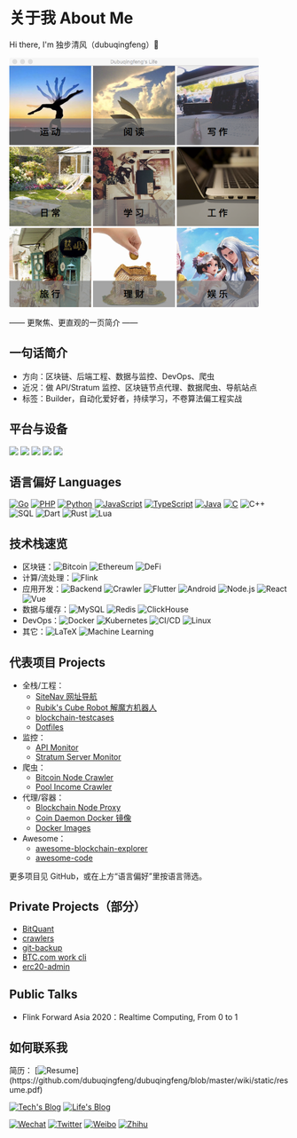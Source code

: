 # 关于我 About Me

Hi there, I'm 独步清风（dubuqingfeng）🎉

<img src="https://github.com/dubuqingfeng/dubuqingfeng/raw/master/images/dubuqingfeng.png"  alt="life" height="450" width="450"/>

—— 更聚焦、更直观的一页简介 ——

## 一句话简介

- 方向：区块链、后端工程、数据与监控、DevOps、爬虫
- 近况：做 API/Stratum 监控、区块链节点代理、数据爬虫、导航站点
- 标签：Builder，自动化爱好者，持续学习，不卷算法偏工程实战

## 平台与设备

[![](https://img.shields.io/badge/macOS-Hackintosh-292e33?style=flat-square&logo=apple&logoColor=ffffff)](https://www.tonymacx86.com/)
[![](https://img.shields.io/badge/Windows-11-2376bc?style=flat-square&logo=windows&logoColor=ffffff)](https://www.microsoft.com/windows/get-windows-11)
[![](https://img.shields.io/badge/Ubuntu-000000?style=flat-square&logo=ubuntu&logoColor=ffffff)](https://ubuntu.com/)
[![](https://img.shields.io/badge/iPhone%2013-Pro%20Max-000000?style=flat-square&logo=apple&logoColor=ffffff)](https://www.apple.com/)
[![](https://img.shields.io/badge/iPad-Pro-000000?style=flat-square&logo=apple&logoColor=ffffff)](https://www.apple.com/)

## 语言偏好 Languages

[![Go](https://img.shields.io/badge/-Golang-000?&logo=Go&logoColor=007ACC)](https://github.com/dubuqingfeng?tab=repositories&type=&language=Go)
[![PHP](https://img.shields.io/badge/-PHP-000?&logo=php&logoColor=777bb3)](https://github.com/dubuqingfeng?tab=repositories&type=&language=PHP)
[![Python](https://img.shields.io/badge/-Python-000?&logo=python)](https://github.com/dubuqingfeng?tab=repositories&type=&language=Python)
[![JavaScript](https://img.shields.io/badge/-JavaScript-000?&logo=JavaScript&logoColor=ddc508)](https://github.com/dubuqingfeng?tab=repositories&type=&language=JavaScript)
[![TypeScript](https://img.shields.io/badge/-TypeScript-000?&logo=TypeScript&logoColor=007ACC)](https://github.com/dubuqingfeng?tab=repositories&type=&language=TypeScript)
[![Java](https://img.shields.io/badge/-Java-000?&logo=Java&logoColor=007396)](https://github.com/dubuqingfeng?tab=repositories&type=&language=Java)
[![C](https://img.shields.io/badge/-C-000?&logo=C)](https://github.com/dubuqingfeng?tab=repositories&type=&language=C)
![C++](https://img.shields.io/badge/-C++-000?&logo=c%2b%2b&logoColor=00599C)
![SQL](https://img.shields.io/badge/-SQL-000?&logo=MySQL&logoColor=4479A1)
![Dart](https://img.shields.io/badge/-Dart-000?&logo=Dart&logoColor=0175C2)
![Rust](https://img.shields.io/badge/-Rust-000?&logo=rust)
![Lua](https://img.shields.io/badge/-Lua-000?&logo=lua)

## 技术栈速览

- 区块链：![Bitcoin](https://img.shields.io/badge/-Bitcoin-000?&logo=Bitcoin) ![Ethereum](https://img.shields.io/badge/-Ethereum-000?&logo=ethereum) ![DeFi](https://img.shields.io/badge/-DeFi-000)
- 计算/流处理：![Flink](https://img.shields.io/badge/-Flink-000?&logo=Apache%20Flink)
- 应用开发：![Backend](https://img.shields.io/badge/-Backend-000) ![Crawler](https://img.shields.io/badge/-Crawler-000) ![Flutter](https://img.shields.io/badge/-Flutter-000) ![Android](https://img.shields.io/badge/-Android-000?&logo=Android) ![Node.js](https://img.shields.io/badge/-Node.js-000?&logo=node.js) ![React](https://img.shields.io/badge/-React-000?&logo=React) ![Vue](https://img.shields.io/badge/-Vue-000?&logo=vue.js)
- 数据与缓存：![MySQL](https://img.shields.io/badge/-MySQL-000?&logo=mysql&logoColor=white) ![Redis](https://img.shields.io/badge/-Redis-000?&logo=redis&logoColor=white) ![ClickHouse](https://img.shields.io/badge/-ClickHouse-000)
- DevOps：![Docker](https://img.shields.io/badge/-Docker-000?&logo=Docker) ![Kubernetes](https://img.shields.io/badge/-Kubernetes-000?&logo=Kubernetes) ![CI/CD](https://img.shields.io/badge/-CI%2FCD-000?&logo=CircleCI&logoColor=888) ![Linux](https://img.shields.io/badge/-Linux-000?&logo=Linux&logoColor=FCC624)
- 其它：![LaTeX](https://img.shields.io/badge/-LaTeX-000?) ![Machine Learning](https://img.shields.io/badge/Machine-Learning-000?)

## 代表项目 Projects

- 全栈/工程：
  - [SiteNav 网址导航](https://sitenav.link)
  - [Rubik's Cube Robot 解魔方机器人](https://github.com/DigDream/RubiksCubeRobot)
  - [blockchain-testcases](https://github.com/dubuqingfeng/blockchain-testcases)
  - [Dotfiles](https://github.com/dubuqingfeng/dotfiles)
- 监控：
  - [API Monitor](https://github.com/dubuqingfeng/api-monitor)
  - [Stratum Server Monitor](https://github.com/dubuqingfeng/stratum-server-monitor)
- 爬虫：
  - [Bitcoin Node Crawler](https://github.com/dubuqingfeng/bit-node-crawler)
  - [Pool Income Crawler](https://github.com/dubuqingfeng/scrapy-pool-coin-income)
- 代理/容器：
  - [Blockchain Node Proxy](https://github.com/dubuqingfeng/blockchain-node-proxy)
  - [Coin Daemon Docker 镜像](https://github.com/dubuqingfeng/coin_daemons_docker)
  - [Docker Images](https://github.com/dubuqingfeng/Docker-Images)
- Awesome：
  - [awesome-blockchain-explorer](https://github.com/dubuqingfeng/awesome-blockchain-explorer)
  - [awesome-code](https://github.com/dubuqingfeng/awesome-code)

更多项目见 GitHub，或在上方“语言偏好”里按语言筛选。

## Private Projects（部分）

- [BitQuant](https://github.com/dubuqingfeng/BitQuant)
- [crawlers](https://github.com/dubuqingfeng/crawlers)
- [git-backup](https://github.com/dubuqingfeng/git-backup)
- [BTC.com work cli](https://github.com/dubuqingfeng/btccom-work-cli)
- [erc20-admin](https://github.com/dubuqingfeng/erc20admin)

## Public Talks

- Flink Forward Asia 2020：Realtime Computing, From 0 to 1

## 如何联系我

简历： [![Resume](https://img.shields.io/badge/Resume-000?)](https://github.com/dubuqingfeng/dubuqingfeng/blob/master/wiki/static/resume.pdf)

[![Tech's Blog](https://img.shields.io/badge/Tech-Blog-000)](https://dbqf.xyz)
[![Life's Blog](https://img.shields.io/badge/Life-Blog-000)](https://xiaoye.me)

[![Wechat](https://img.shields.io/badge/Wechat-dubuqingfeng-000?&logo=wechat)](weixin://dubuqingfeng)
[![Twitter](https://img.shields.io/badge/-Twitter-000?&logo=twitter)](https://twitter.com/dubuqingfeng)
[![Weibo](https://img.shields.io/badge/-Weibo-000?&logo=weibo)](https://weibo.com/u/2918508621)
[![Zhihu](https://img.shields.io/badge/-%E7%9F%A5%E4%B9%8E-000?&logo=zhihu)](https://www.zhihu.com/people/du-bu-qing-feng)

